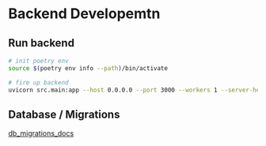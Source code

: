# Backend Developemtn

## Run backend


```sh
# init poetry env
source $(poetry env info --path)/bin/activate

# fire up backend
uvicorn src.main:app --host 0.0.0.0 --port 3000 --workers 1 --server-header --date-header --limit-concurrency 100 --reload --log-config ./logger.conf
```

## Database / Migrations

[db_migrations_docs](./db_migration_alembic.md)
